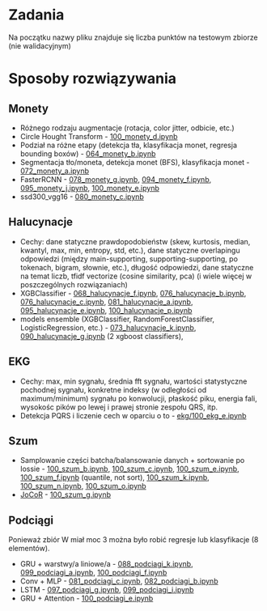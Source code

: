 # Zadania
Na początku nazwy pliku znajduje się liczba punktów na testowym zbiorze (nie walidacyjnym)

# Sposoby rozwiązywania

## Monety
- Różnego rodzaju augmentacje (rotacja, color jitter, odbicie, etc.)
- Circle Hought Transform - [100_monety_d.ipynb](1.monety/100_monety_d.ipynb)
- Podział na różne etapy (detekcja tła, klasyfikacja monet, regresja bounding boxów) - [064_monety_b.ipynb](1.monety/064_monety_b.ipynb)
- Segmentacja tło/moneta, detekcja monet (BFS), klasyfikacja monet - [072_monety_a.ipynb](1.monety/072_monety_a.ipynb)
- FasterRCNN - [078_monety_g.ipynb](1.monety/078_monety_g.ipynb), [094_monety_f.ipynb](1.monety/094_monety_f.ipynb), [095_monety_j.ipynb](1.monety/095_monety_j.ipynb), [100_monety_e.ipynb](1.monety/100_monety_e.ipynb)
- ssd300_vgg16 - [080_monety_c.ipynb](1.monety/080_monety_c.ipynb)

## Halucynacje
- Cechy: dane statyczne prawdopodobieństw (skew, kurtosis, median, kwantyl, max, min, entropy, std, etc.), dane statyczne overlapingu odpowiedzi (między main-supporting, supporting-supporting, po tokenach, bigram, słownie, etc.), długość odpowiedzi, dane statyczne na temat liczb, tfidf vectorize (cosine similarity, pca) (i wiele więcej w poszczególnych rozwiązaniach)
- XGBClassifier - [068_halucynacje_f.ipynb](2.halucynacje/068_halucynacje_f.ipynb), [076_halucynacje_b.ipynb](2.halucynacje/076_halucynacje_b.ipynb), [076_halucynacje_c.ipynb](2.halucynacje/076_halucynacje_c.ipynb), [081_halucynacje_a.ipynb](2.halucynacje/081_halucynacje_a.ipynb), [095_halucynacje_e.ipynb](2.halucynacje/095_halucynacje_e.ipynb), [100_halucynacje_p.ipynb](2.halucynacje/100_halucynacje_p.ipynb)
- models ensemble (XGBClassifier, RandomForestClassifier, LogisticRegression, etc.) - [073_halucynacje_k.ipynb](2.halucynacje/073_halucynacje_k.ipynb), [090_halucynacje_g.ipynb](2.halucynacje/090_halucynacje_g.ipynb) (2 xgboost classifiers), 

## EKG
- Cechy: max, min sygnału, średnia fft sygnału, wartości statystyczne pochodnej sygnału, konkretne indeksy (w odległości od maximum/minimum) sygnału po konwolucji, płaskość piku, energia fali, wysokośc pików po lewej i prawej stronie zespołu QRS, itp. 
- Detekcja PQRS i liczenie cech w oparciu o to - [ekg/100_ekg_e.ipynb](3.ekg/100_ekg_e.ipynb)

## Szum
- Samplowanie części batcha/balansowanie danych + sortowanie po lossie - [100_szum_b.ipynb](4.szum/100_szum_b.ipynb), [100_szum_c.ipynb](4.szum/100_szum_c.ipynb), [100_szum_e.ipynb](4.szum/100_szum_e.ipynb), [100_szum_f.ipynb](4.szum/100_szum_f.ipynb) (quantile, not sort), [100_szum_k.ipynb](4.szum/100_szum_k.ipynb), [100_szum_n.ipynb](4.szum/100_szum_n.ipynb), [100_szum_o.ipynb](4.szum/100_szum_o.ipynb)
- [JoCoR](https://arxiv.org/pdf/2003.02752) - [100_szum_g.ipynb](4.szum/100_szum_g.ipynb)

## Podciągi
Ponieważ zbiór W miał moc 3 można było robić regresje lub klasyfikacje (8 elementów).
- GRU + warstwy/a liniowe/a - [088_podciagi_k.ipynb](5.podciagi/088_podciagi_k.ipynb), [099_podciagi_a.ipynb](5.podciagi/099_podciagi_a.ipynb), [100_podciagi_f.ipynb](5.podciagi//100_podciagi_f.ipynb)
- Conv + MLP - [081_podciagi_c.ipynb](5.podciagi/081_podciagi_c.ipynb), [082_podciagi_b.ipynb](5.podciagi/082_podciagi_b.ipynb)
- LSTM - [097_podciagi_g.ipynb](5.podciagi/097_podciagi_g.ipynb), [099_podciagi_i.ipynb](5.podciagi/099_podciagi_i.ipynb)
- GRU + Attention - [100_podciagi_e.ipynb](5.podciagi/100_podciagi_e.ipynb)
